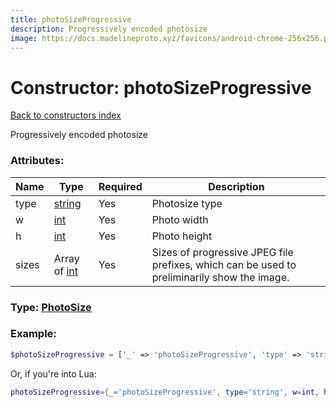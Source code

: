 ```yaml
---
title: photoSizeProgressive
description: Progressively encoded photosize
image: https://docs.madelineproto.xyz/favicons/android-chrome-256x256.png
---
```

# Constructor: photoSizeProgressive  
[Back to constructors index](index.md)



Progressively encoded photosize

### Attributes:

| Name     |    Type       | Required | Description |
|----------|---------------|----------|-------------|
|type|[string](../types/string.md) | Yes|Photosize type|
|w|[int](../types/int.md) | Yes|Photo width|
|h|[int](../types/int.md) | Yes|Photo height|
|sizes|Array of [int](../types/int.md) | Yes|Sizes of progressive JPEG file prefixes, which can be used to preliminarily show the image.|



### Type: [PhotoSize](../types/PhotoSize.md)


### Example:

```php
$photoSizeProgressive = ['_' => 'photoSizeProgressive', 'type' => 'string', 'w' => int, 'h' => int, 'sizes' => [int, int]];
```  


Or, if you're into Lua:

```lua
photoSizeProgressive={_='photoSizeProgressive', type='string', w=int, h=int, sizes={int}}

```


